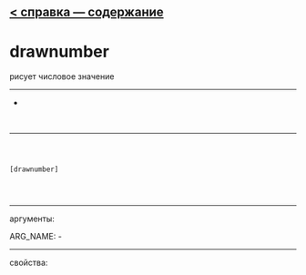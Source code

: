[< справка — содержание](index.html)
---

# drawnumber


рисует числовое значение

---

-
<br>


---


```



[drawnumber]


            
```

---
аргументы:

ARG_NAME: -<br>

---
свойства:


